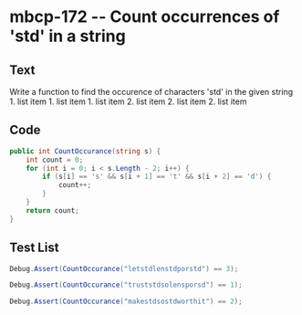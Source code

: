 # mbcp-172 -- Count occurrences of 'std' in a string

## Text

Write a function to find the occurence of characters 'std' in the given string 1. list item 1. list item 1. list item 2. list item 2. list item 2. list item

## Code

```csharp
public int CountOccurance(string s) {
    int count = 0;
    for (int i = 0; i < s.Length - 2; i++) {
        if (s[i] == 's' && s[i + 1] == 't' && s[i + 2] == 'd') {
            count++;
        }
    }
    return count;
}
```

## Test List

```csharp
Debug.Assert(CountOccurance("letstdlenstdporstd") == 3);
```

```csharp
Debug.Assert(CountOccurance("truststdsolensporsd") == 1);
```

```csharp
Debug.Assert(CountOccurance("makestdsostdworthit") == 2);
```
